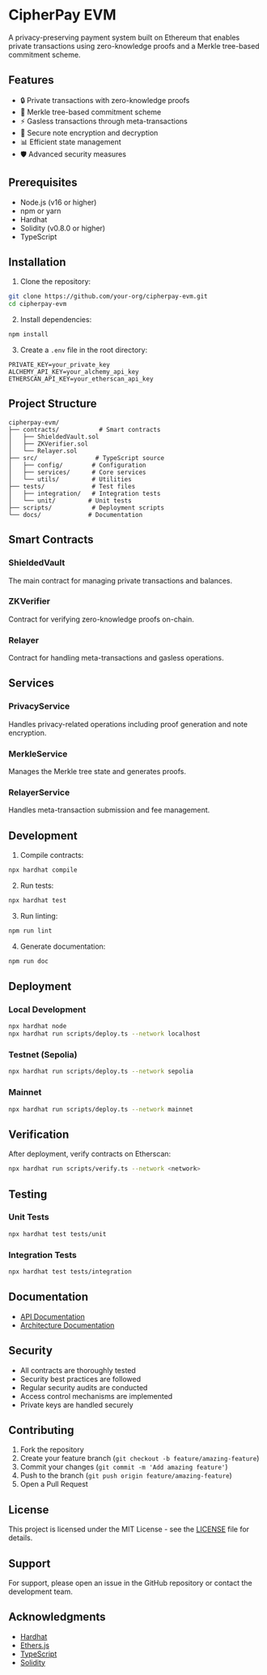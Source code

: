 # CipherPay EVM

A privacy-preserving payment system built on Ethereum that enables private transactions using zero-knowledge proofs and a Merkle tree-based commitment scheme.

## Features

- 🔒 Private transactions with zero-knowledge proofs
- 🌳 Merkle tree-based commitment scheme
- ⚡ Gasless transactions through meta-transactions
- 🔐 Secure note encryption and decryption
- 📊 Efficient state management
- 🛡️ Advanced security measures

## Prerequisites

- Node.js (v16 or higher)
- npm or yarn
- Hardhat
- Solidity (v0.8.0 or higher)
- TypeScript

## Installation

1. Clone the repository:
```bash
git clone https://github.com/your-org/cipherpay-evm.git
cd cipherpay-evm
```

2. Install dependencies:
```bash
npm install
```

3. Create a `.env` file in the root directory:
```env
PRIVATE_KEY=your_private_key
ALCHEMY_API_KEY=your_alchemy_api_key
ETHERSCAN_API_KEY=your_etherscan_api_key
```

## Project Structure

```
cipherpay-evm/
├── contracts/           # Smart contracts
│   ├── ShieldedVault.sol
│   ├── ZKVerifier.sol
│   └── Relayer.sol
├── src/                # TypeScript source
│   ├── config/        # Configuration
│   ├── services/      # Core services
│   └── utils/         # Utilities
├── tests/             # Test files
│   ├── integration/   # Integration tests
│   └── unit/         # Unit tests
├── scripts/           # Deployment scripts
└── docs/             # Documentation
```

## Smart Contracts

### ShieldedVault
The main contract for managing private transactions and balances.

### ZKVerifier
Contract for verifying zero-knowledge proofs on-chain.

### Relayer
Contract for handling meta-transactions and gasless operations.

## Services

### PrivacyService
Handles privacy-related operations including proof generation and note encryption.

### MerkleService
Manages the Merkle tree state and generates proofs.

### RelayerService
Handles meta-transaction submission and fee management.

## Development

1. Compile contracts:
```bash
npx hardhat compile
```

2. Run tests:
```bash
npx hardhat test
```

3. Run linting:
```bash
npm run lint
```

4. Generate documentation:
```bash
npm run doc
```

## Deployment

### Local Development
```bash
npx hardhat node
npx hardhat run scripts/deploy.ts --network localhost
```

### Testnet (Sepolia)
```bash
npx hardhat run scripts/deploy.ts --network sepolia
```

### Mainnet
```bash
npx hardhat run scripts/deploy.ts --network mainnet
```

## Verification

After deployment, verify contracts on Etherscan:
```bash
npx hardhat run scripts/verify.ts --network <network>
```

## Testing

### Unit Tests
```bash
npx hardhat test tests/unit
```

### Integration Tests
```bash
npx hardhat test tests/integration
```

## Documentation

- [API Documentation](docs/API.md)
- [Architecture Documentation](docs/ARCHITECTURE.md)

## Security

- All contracts are thoroughly tested
- Security best practices are followed
- Regular security audits are conducted
- Access control mechanisms are implemented
- Private keys are handled securely

## Contributing

1. Fork the repository
2. Create your feature branch (`git checkout -b feature/amazing-feature`)
3. Commit your changes (`git commit -m 'Add amazing feature'`)
4. Push to the branch (`git push origin feature/amazing-feature`)
5. Open a Pull Request

## License

This project is licensed under the MIT License - see the [LICENSE](LICENSE) file for details.

## Support

For support, please open an issue in the GitHub repository or contact the development team.

## Acknowledgments

- [Hardhat](https://hardhat.org/)
- [Ethers.js](https://docs.ethers.org/)
- [TypeScript](https://www.typescriptlang.org/)
- [Solidity](https://docs.soliditylang.org/)